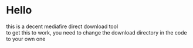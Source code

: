 # Hello
this is a decent mediafire direct download tool
<br>to get this to work, you need to change the download directory in the code to your own one
<br>
